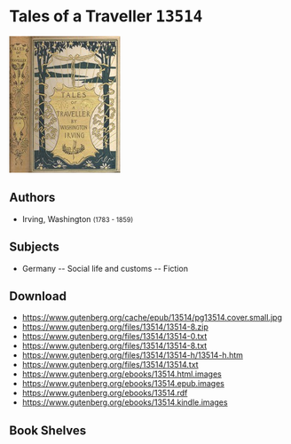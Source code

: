 # Tales of a Traveller <kbd>13514</kbd>

![](./cover.medium.jpg "")

## Authors


 - Irving, Washington <small>(1783 - 1859)</small>

## Subjects


 - Germany -- Social life and customs -- Fiction

## Download


 - https://www.gutenberg.org/cache/epub/13514/pg13514.cover.small.jpg
 - https://www.gutenberg.org/files/13514/13514-8.zip
 - https://www.gutenberg.org/files/13514/13514-0.txt
 - https://www.gutenberg.org/files/13514/13514-8.txt
 - https://www.gutenberg.org/files/13514/13514-h/13514-h.htm
 - https://www.gutenberg.org/files/13514/13514.txt
 - https://www.gutenberg.org/ebooks/13514.html.images
 - https://www.gutenberg.org/ebooks/13514.epub.images
 - https://www.gutenberg.org/ebooks/13514.rdf
 - https://www.gutenberg.org/ebooks/13514.kindle.images

## Book Shelves


